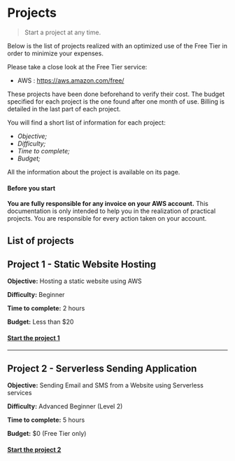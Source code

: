 # Projects

> Start a project at any time.

Below is the list of projects realized with an optimized use of the Free Tier in order to minimize your expenses.

Please take a close look at the Free Tier service:
- AWS : https://aws.amazon.com/free/

These projects have been done beforehand to verify their cost. The budget specified for each project is the one found after one month of use. Billing is detailed in the last part of each project.

You will find a short list of information for each project:
- *Objective;*
- *Difficulty;*
- *Time to complete;*
- *Budget;*

All the information about the project is available on its page.

#### Before you start
**You are fully responsible for any invoice on your AWS account.** This documentation is only intended to help you in the realization of practical projects. You are responsible for every action taken on your account.

## List of projects

## Project 1 - Static Website Hosting

**Objective:** Hosting a static website using AWS

**Difficulty:** Beginner

**Time to complete:** 2 hours

**Budget:** Less than $20

#### [Start the project 1](../projects/project-1/README.md)

___

## Project 2 - Serverless Sending Application

**Objective:** Sending Email and SMS from a Website using Serverless services

**Difficulty:** Advanced Beginner (Level 2)

**Time to complete:** 5 hours

**Budget:** $0 (Free Tier only)

#### [Start the project 2](../projects/project-2/README.md)